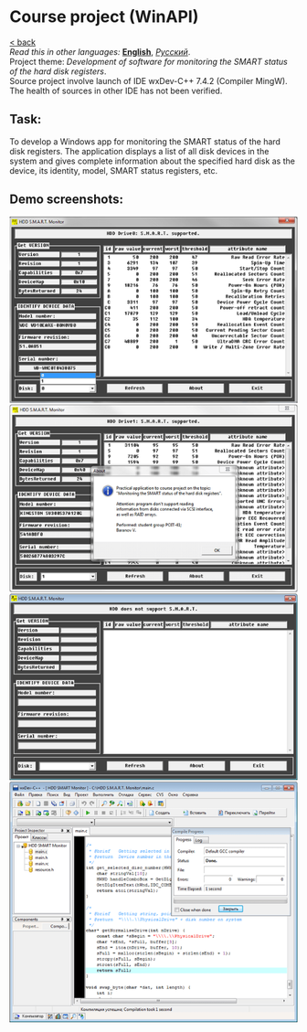 # Course project (WinAPI)
[&lt; back](../)  
*Read this in other languages:* **[English](README.en.md)**, *[Русский](README.md)*.  
Project theme: *Development of software for monitoring the SMART status of the hard disk registers*.  
Source project involve launch of IDE wxDev-C++ 7.4.2 (Compiler MingW).  
The health of sources in other IDE has not been verified.

## Task:
To develop a Windows app for monitoring the SMART status of the hard disk registers. The application displays a list of all disk devices in the system and gives complete information about the specified hard disk as the device, its identity, model, SMART status registers, etc.

## Demo screenshots:

![Sata HDD](screenshots/sata_hdd.png)
![SSD HDD](screenshots/ssd_hdd.png)
![Dont support message](screenshots/dont_support.png)
![IDE - Compilation](screenshots/ide.png)
